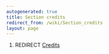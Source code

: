```yaml
---
autogenerated: true
title: Section credits
redirect_from: /wiki/Section_credits
layout: page
---
```


1.  REDIRECT [Credits](Credits)
